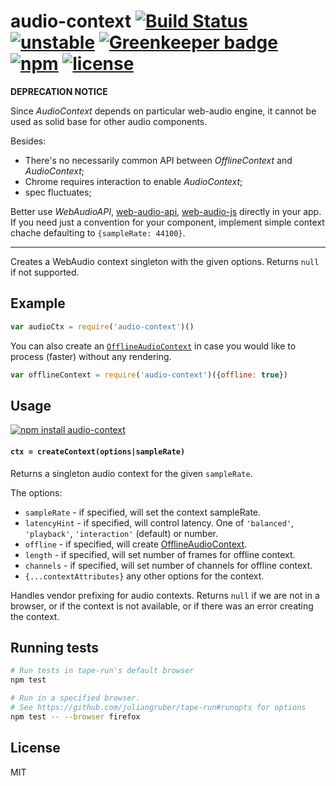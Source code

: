 # audio-context [![Build Status](https://travis-ci.org/audiojs/audio-context.svg?branch=master)](https://travis-ci.org/audiojs/audio-context) [![unstable](https://img.shields.io/badge/stability-unstable-green.svg)](http://github.com/badges/stability-badges) [![Greenkeeper badge](https://badges.greenkeeper.io/audiojs/audio-context.svg)](https://greenkeeper.io/) [![npm](https://img.shields.io/npm/v/audio-context.svg)](https://www.npmjs.com/package/audio-context) [![license](https://img.shields.io/npm/l/audio-context.svg)](https://www.npmjs.com/package/audio-context)

**DEPRECATION NOTICE**

Since _AudioContext_ depends on particular web-audio engine, it cannot be used as solid base for other audio components.

Besides:

- There's no necessarily common API between _OfflineContext_ and _AudioContext_;
- Chrome requires interaction to enable _AudioContext_;
- spec fluctuates; 

Better use _WebAudioAPI_, [web-audio-api](https://github.com/audiojs/web-audio-api), [web-audio-js](https://ghub.io/web-audio-js) directly in your app.
If you need just a convention for your component, implement simple context chache defaulting to `{sampleRate: 44100}`. 

---

Creates a WebAudio context singleton with the given options. Returns `null` if not supported.


## Example

```js
var audioCtx = require('audio-context')()
```

You can also create an [`OfflineAudioContext`](https://developer.mozilla.org/en-US/docs/Web/API/OfflineAudioContext) in case you would like to process (faster) without any rendering.


```js
var offlineContext = require('audio-context')({offline: true})
```


## Usage

[![npm install audio-context](https://nodei.co/npm/audio-context.png?mini=true)](https://npmjs.org/package/audio-context/)

#### `ctx = createContext(options|sampleRate)`

Returns a singleton audio context for the given `sampleRate`.

The options:

- `sampleRate` - if specified, will set the context sampleRate.
- `latencyHint` - if specified, will control latency. One of `'balanced'`, `'playback'`, `'interaction'` (default) or number.
- `offline` - if specified, will create [OfflineAudioContext](https://developer.mozilla.org/en-US/docs/Web/API/OfflineAudioContext).
- `length` - if specified, will set number of frames for offline context.
- `channels` - if specified, will set number of channels for offline context.
- `{...contextAttributes}` any other options for the context.

Handles vendor prefixing for audio contexts. Returns `null` if we are not in a browser, or if the context is not available, or if there was an error creating the context.


## Running tests

```sh
# Run tests in tape-run's default browser
npm test

# Run in a specified browser.
# See https://github.com/juliangruber/tape-run#runopts for options
npm test -- --browser firefox
```


## License

MIT
